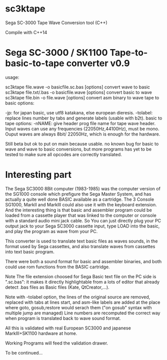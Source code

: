 # sc3ktape
Sega SC-3000 Tape Wave Conversion tool (C++)

Compile with C++14

# Sega SC-3000 / SK1100 Tape-to-basic-to-tape converter v0.9

usage:
 
sc3ktape file.wave -o basicfile.sc.bas  [options] convert wave to basic
sc3ktape file.txt/.bas -o basicfile.wave [options] convert basic to wave
sc3ktape file.bin -o file.wave [options] convert asm binary to wave
tape to basic options:
 
 -jp:      for japan basic, use utf8 katakana, else european dieresis.
 -tolabel: replace lines number by tabs and generate labels (usable with b2t).
basic to tape options:
 -nNAME: give header prog file name for tape wave header.
Input waves can use any frequencies (22050Hz,44100Hz), must be mono.
Ouput waves are always 8bit/ 22050Hz, which is enough for the hardware.

 Still beta but ok to put on main because usable.
 no known bug for basic to wave and wave to basic conversions, but more programs has yet to be tested to make sure all opcodes are correctly translated.

# Interesting part 
 
 The Sega SC3000 8Bit computer (1983-1985) was the computer version of the SG1000 console which prefigure the Sega Master System, and has actually a quite well done BASIC available as a cartridge. The 3 Console SG1000, MarkII and MarkIII could also use it with the keyboard extension. And the interesting thing is that basic and assembler program could be loaded from a cassette player that was linked to the computer or console with a standard audio mini jack cable. So You can just directly plug your PC output jack to your Sega SC3000 cassette input, type LOAD into the basic, and play the program as wave from your PC. 
 
 This converter is used to translate text basic files as waves sounds, in the format used by Sega cassettes, and also translate waves from cassettes into text basic program.
 
  There were both a sound format for basic and assembler binaries, and both could use rom functions from the BASIC cartridge.
 
 Note The file extension choosed for Sega Basic text file on the PC side is ".sc.bas": it makes it directly highlightable from a lots of editor that already detect .bas files as Basic files (Kate, QtCreator,...).
  
 Note with -tolabel option, the lines of the original source are removed, replaced with tabs at lines start, and asm-like labels are added at the place where goto, gosub,restore would serach them ("on gosub" syntax with multiple jump are managed)
 Line numbers are recomputed the correct way when program is translated back to wave sound format. 


 All this is validated with real European SC3000 and japanese MarkIII+SK1100 hardware at home. 

 Working Programs will feed the validation drawer.

 
 To be continued...
 
 

